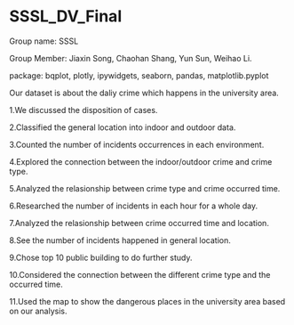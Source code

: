 # SSSL_DV_Final


Group name: SSSL

Group Member: Jiaxin Song, Chaohan Shang, Yun Sun, Weihao Li.



package: bqplot, plotly, ipywidgets, seaborn, pandas, matplotlib.pyplot




Our dataset is about the daliy crime which happens in the university area.

1.We discussed the disposition of cases.

2.Classified the general location into indoor and outdoor data.

3.Counted the number of incidents occurrences in each environment.

4.Explored the connection between the indoor/outdoor crime and crime type.

5.Analyzed the relasionship between crime type and crime occurred time.

6.Researched the number of incidents in each hour for a whole day.

7.Analyzed the relasionship between crime occurred time and location.

8.See the number of incidents happened in general location.

9.Chose top 10 public building to do further study.

10.Considered the connection between the different crime type and the occurred time.

11.Used the map to show the dangerous places in the university area based on our analysis.
